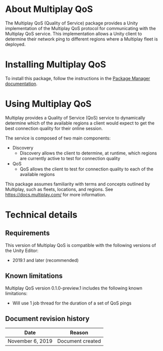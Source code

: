 # About Multiplay QoS
The Multiplay QoS (Quality of Service) package provides a Unity implementation of the Multiplay QoS protocol for communicating with the Multiplay QoS service.  This implementation allows a Unity client to determine their network ping to different regions where a Multiplay fleet is deployed.

# Installing Multiplay QoS
To install this package, follow the instructions in the [Package Manager documentation](https://docs.unity3d.com/Packages/com.unity.package-manager-ui@latest/index.html). 

# Using Multiplay QoS
Multiplay provides a Quality of Service (QoS) service to dynamically determine which of the available regions a client would expect to get the best connection quality for their online session.

The service is composed of two main components:
- Discovery
	- Discovery allows the client to determine, at runtime, which regions are currently active to test for connection quality
- QoS
	- QoS allows the client to test for connection quality to each of the available regions

This package assumes familiarity with terms and concepts outlined by Multiplay, such as fleets, locations, and regions.  See https://docs.multiplay.com/ for more information.

# Technical details
## Requirements
This version of Multiplay QoS is compatible with the following versions of the Unity Editor:

* 2019.1 and later (recommended)

## Known limitations
Multiplay QoS version 0.1.0-preview.1 includes the following known limitations:
* Will use 1 job thread for the duration of a set of QoS pings

## Document revision history
|Date|Reason|
|---|---|
|November 6, 2019|Document created|
